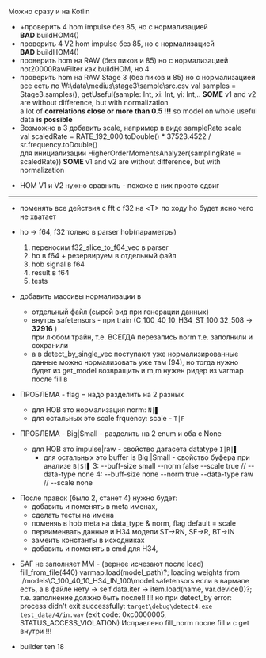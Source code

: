 ﻿
Можно сразу и на Kotlin 
+ +проверить 4 hom impulse без 85, но с нормализацией   
  **BAD** buildHOM4()
+ проверить 4 V2 hom impulse без 85, но с нормализацией   
  **BAD** buildHOM4()
+ проверить hom на RAW (без пиков и 85) но с нормализацией 
  not20000RawFilter как buildHOM, но 4
+ проверить hom на RAW Stage 3 (без пиков и 85) но с нормализацией
  все есть по W:\data\medius\stage3\sample\src.csv
  val samples = Stage3.samples(), getUseful(sample: Int, xi: Int, yi: Int,..
  **SOME** v1 and v2 are without difference, but with normalization  
  a lot of **correlations close or more than 0.5 !!!**
  so model on whole useful data **is possible**
+ Возможно в 3 добавить scale, например в виде sampleRate scale  
  val scaledRate = RATE_192_000.toDouble() * 37523.4522 / sr.frequency.toDouble()  
  для инициализации HigherOrderMomentsAnalyzer(samplingRate = scaledRate))
  **SOME** v1 and v2 are without difference, but with normalization
- HOM V1 и V2 нужно сравнить - похоже в них просто сдвиг
-----------
+ поменять все действия с fft c f32 на \<T\>
  по ходу ho будет ясно чего не хватает
+ ho -> f64, f32 только в parser hob(параметры)
  1. переносим f32_slice_to_f64_vec в parser
  2. ho в f64  + резервируем в отдельный файл
  3. hob signal в f64
  4. result в f64
  5. tests

+ добавить массивы нормализации в
  + отдельный файл (сырой вид при генерации данных)
  + внутрь safetensors - при train (C_100_40_10_H34_ST_100 32_508 -> **32916** )  
    при любом трайн, т.е. ВСЕГДА перезапись norm
    т.е. заполнили и сохранили
  + а в detect_by_single_vec поступают уже нормализированные данные
    можно нормализовать уже там (94), но тогда нужно будет из get_model возвращить и m,m
    нужен ридер из varmap после fill  в 
 
+ ПРОБЛЕМА - flag = надо разделить на 2 разных
  - для HOB  это нормализация norm: `N|▋`
  - для остальных это scale frquency: scale - `T|F`

+ ПРОБЛЕМА - Big|Small - разделить на 2 enum и оба с None
  - для HOB  это impulse|raw - свойство датасета datatype `I|R|▋`
    - для остальных это buffer is Big |Small - свойство буфера при анализе `B|S|▋`
3: --buff-size small --norm false --scale true  // --data-type none
4: --buff-size none --norm true --data-type raw // --scale none
  
- После правок (было 2, станет 4) нужно будет:
  + добавить и поменять в meta именах,
  + сделать тесты на имена
  + поменяь в hob meta на data_type & norm, flag default = scale 
  + переименвать данные и H34 модели ST->RN, SF->R, BT->IN
  + замеить константы в исходниках
  + добавить и поменять в cmd для H34,
+ БАГ не заполняет MM - (вернее исчезают после load)
  fill_from_file(440) varmap.load(model_path)?;
  loading weights from ./models\C_100_40_10_H34_IN_100\model.safetensors
  если в вармапе есть, а в файле нету -> self.data.iter -> item.load(name, var.device())?;
  т.е. заполнение должно быть после!!
  !!! но при detect_by error: process didn't exit successfully: `target\debug\detect4.exe test_data/4/in.wav` (exit code: 0xc0000005, STATUS_ACCESS_VIOLATION)
  Исправлено fill_norm после fill и с get внутри !!! 
- builder ten 18
 
  
